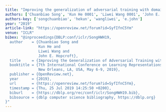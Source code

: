 ```yaml
---
title: "Improving the generalization of adversarial training with domain adaptation"
authors: ['Chuanbiao Song', 'Kun He 0001', 'Liwei Wang 0001', 'John E. Hopcroft']
authors-key: ['songchuanbiao', 'hekun', 'wangliwei', 'e.john']
year: "2019"
article-link: "https://openreview.net/forum?id=SyfIfnC5Ym"
venue: "ICLR"
bibex: "@inproceedings{DBLP:conf/iclr/SongHWH19,
  author    = {Chuanbiao Song and
               Kun He and
               Liwei Wang and
               John E. Hopcroft},
  title     = {Improving the Generalization of Adversarial Training with Domain Adaptation},
  booktitle = {7th International Conference on Learning Representations, {ICLR} 2019,
               New Orleans, LA, USA, May 6-9, 2019},
  publisher = {OpenReview.net},
  year      = {2019},
  url       = {https://openreview.net/forum?id=SyfIfnC5Ym},
  timestamp = {Thu, 25 Jul 2019 14:25:50 +0200},
  biburl    = {https://dblp.org/rec/conf/iclr/SongHWH19.bib},
  bibsource = {dblp computer science bibliography, https://dblp.org}
}"
---
```

